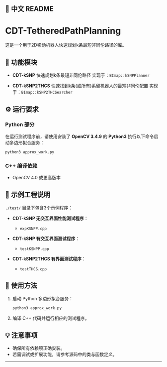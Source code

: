 ## 📄 中文 README

# CDT-TetheredPathPlanning

这是一个用于2D移动机器人快速规划k条最短非同伦路径的库。

## 🧩 功能模块

- **CDT-kSNP**
  快速规划k条最短非同伦路径
  实现于：`BImap::kSNPPlanner`

- **CDT-kSNP2THCS**
  快速找到k条(或所有)系留机器人的最短非同伦配置
  实现于：`BImap::kSNP2THCSearcher`


## ⚙️ 运行要求

### Python 部分
在运行测试程序前，请使用安装了 **OpenCV 3.4.9** 的 **Python3** 执行以下命令启动多边形拟合服务：
```bash
python3 approx_work.py
```

### C++ 编译依赖
- OpenCV 4.0 或更高版本

## 📁 示例工程说明

`./test/` 目录下包含3个示例程序：

- **CDT-kSNP 无交互界面性能测试程序**：
  - `expKSNPP.cpp`

- **CDT-kSNP 有交互界面测试程序**：
  - `testKSNPP.cpp`

- **CDT-kSNP2THCS 有界面测试程序**：
  - `testTHCS.cpp`

## 🚀 使用方法

1. 启动 Python 多边形拟合服务：
   ```bash
   python3 approx_work.py
   ```

2. 编译 C++ 代码并运行相应的测试程序。

## 💡 注意事项

- 确保所有依赖项正确安装。
- 若需调试或扩展功能，请参考源码中的类与函数定义。

---

